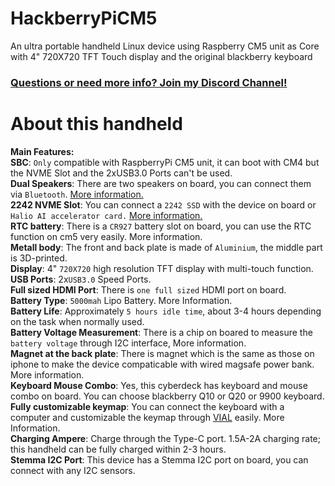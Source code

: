 # HackberryPiCM5
An ultra portable handheld Linux device using Raspberry CM5 unit as Core with 4" 720X720 TFT Touch display and the original blackberry keyboard

### [Questions or need more info? Join my Discord Channel!](https://discord.gg/WzPthAmMbP)  
# <a name='About this handheld  '>About this handheld</a>

**Main Features:**  
**SBC**: ```Only``` compatible with RaspberryPi CM5 unit, it can boot with CM4 but the NVME Slot and the 2xUSB3.0 Ports can't be used.  
**Dual Speakers**: There are two speakers on board, you can connect them via ```Bluetooth```. [More information.](https://github.com/ZitaoTech/HackberryPiCM5/tree/main/Speakers)  
**2242 NVME Slot**: You can connect a ```2242 SSD``` with the device on board or ```Halio AI accelerator card.``` [More information.](https://github.com/ZitaoTech/HackberryPiCM5/tree/main/NVME%20Slot)  
**RTC battery**: There is a ```CR927``` battery slot on board, you can use the RTC function on cm5 very easily. More information.  
**Metall body**: The front and back plate is made of ```Aluminium```, the middle part is 3D-printed.  
**Display**: 4" ```720X720``` high resolution TFT display with multi-touch function.  
**USB Ports**: 2x```USB3.0``` Speed Ports.  
**Full sized HDMI Port**: There is ```one full sized``` HDMI port on board.  
**Battery Type**: ```5000mah``` Lipo Battery. More Information.  
**Battery Life**: Approximately ```5 hours idle time```, about 3-4 hours depending on the task when normally used.  
**Battery Voltage Measurement**: There is a chip on boared to measure the ```battery voltage``` through I2C interface, More information.   
**Magnet at the back plate**: There is magnet which is the same as those on iphone to make the device compaticable with wired magsafe power bank. More information.   
**Keyboard Mouse Combo**: Yes, this cyberdeck has keyboard and mouse combo on board. You can choose blackberry Q10 or Q20 or 9900 keyboard.  
**Fully customizable keymap**: You can connect the keyboard with a computer and customizable the keymap through [VIAL](https://get.vial.today/) easily. More Information.  
**Charging Ampere**: Charge through the Type-C port. 1.5A-2A charging rate; this handheld can be fully charged within 2-3 hours.  
**Stemma I2C Port**: This device has a Stemma I2C port on board, you can connect with any I2C sensors.  


